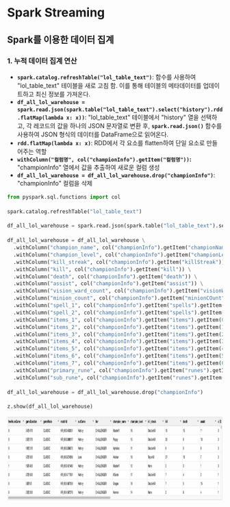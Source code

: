 # Spark Streaming
## Spark를 이용한 데이터 집계
### 1. 누적 데이터 집계 연산
- **`spark.catalog.refreshTable("lol_table_text")`**: 함수를 사용하여 "lol_table_text" 테이블을 새로 고침 함. 이를 통해 테이블의 메타데이터를 업데이트하고 최신 정보를 가져온다.
- **`df_all_lol_warehouse = spark.read.json(spark.table("lol_table_text").select("history").rdd.flatMap(lambda x: x))`**: "lol_table_text" 테이블에서 "history" 열을 선택하고, 각 레코드의 값을 하나의 JSON 문자열로 변환 후, **`spark.read.json()`** 함수를 사용하여 JSON 형식의 데이터를 DataFrame으로 읽어온다.
- **`rdd.flatMap(lambda x: x)`**: RDD에서 각 요소를 flatten하여 단일 요소로 만들어주는 역할
- **`withColumn("컬럼명", col("championInfo").getItem("컬럼명"))`:** "championInfo" 열에서 값을 추출하여 새로운 컬럼 생성
- **`df_all_lol_warehouse = df_all_lol_warehouse.drop("championInfo")`**: "championInfo" 컬럼을 삭제
```python
from pyspark.sql.functions import col

spark.catalog.refreshTable("lol_table_text")

df_all_lol_warehouse = spark.read.json(spark.table("lol_table_text").select("history").rdd.flatMap(lambda x: x))

df_all_lol_warehouse = df_all_lol_warehouse \
  .withColumn("champion_name", col("championInfo").getItem("championName")) \
  .withColumn("champion_level", col("championInfo").getItem("championLevel")) \
  .withColumn("kill_streak", col("championInfo").getItem("killStreak")) \
  .withColumn("kill", col("championInfo").getItem("kill")) \
  .withColumn("death", col("championInfo").getItem("death")) \
  .withColumn("assist", col("championInfo").getItem("assist")) \
  .withColumn("vision_ward_count", col("championInfo").getItem("visionWardCount")) \
  .withColumn("minion_count", col("championInfo").getItem("minionCOunt")) \
  .withColumn("spell_1", col("championInfo").getItem("spells").getItem(0).getItem(0)) \
  .withColumn("spell_2", col("championInfo").getItem("spells").getItem(1).getItem(0)) \
  .withColumn("items_1", col("championInfo").getItem("items").getItem(0)) \
  .withColumn("items_2", col("championInfo").getItem("items").getItem(1)) \
  .withColumn("items_3", col("championInfo").getItem("items").getItem(2)) \
  .withColumn("items_4", col("championInfo").getItem("items").getItem(3)) \
  .withColumn("items_5", col("championInfo").getItem("items").getItem(4)) \
  .withColumn("items_6", col("championInfo").getItem("items").getItem(5)) \
  .withColumn("items_7", col("championInfo").getItem("items").getItem(6)) \
  .withColumn("primary_rune", col("championInfo").getItem("runes").getItem("primaryRunes").getItem(1)) \
  .withColumn("sub_rune", col("championInfo").getItem("runes").getItem("subRunes").getItem(0)) 

df_all_lol_warehouse = df_all_lol_warehouse.drop("championInfo")

z.show(df_all_lol_warehouse)
```
<p align="left">
<img src="../Images/dataframe.png" alt="이미지" width="1000" height="200">
</p>
